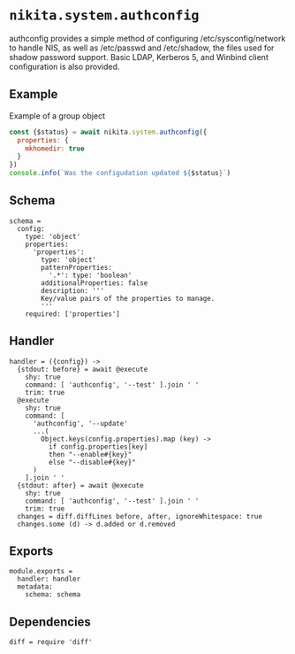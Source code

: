 
# `nikita.system.authconfig`

authconfig provides a simple method of configuring /etc/sysconfig/network to handle NIS, as well as /etc/passwd and /etc/shadow, the files used for shadow password support. Basic LDAP, Kerberos 5, and Winbind client configuration is also provided. 

## Example

Example of a group object

```js
const {$status} = await nikita.system.authconfig({
  properties: {
    mkhomedir: true
  }
})
console.info(`Was the configudation updated ${$status}`)
```

## Schema

    schema =
      config:
        type: 'object'
        properties:
          'properties':
            type: 'object'
            patternProperties:
              '.*': type: 'boolean'
            additionalProperties: false
            description: '''
            Key/value pairs of the properties to manage.
            '''
        required: ['properties']

## Handler

    handler = ({config}) ->
      {stdout: before} = await @execute
        shy: true
        command: [ 'authconfig', '--test' ].join ' '
        trim: true
      @execute
        shy: true
        command: [
          'authconfig', '--update'
          ...(
            Object.keys(config.properties).map (key) ->
              if config.properties[key]
              then "--enable#{key}"
              else "--disable#{key}"
          )
        ].join ' '
      {stdout: after} = await @execute
        shy: true
        command: [ 'authconfig', '--test' ].join ' '
        trim: true
      changes = diff.diffLines before, after, ignoreWhitespace: true
      changes.some (d) -> d.added or d.removed

## Exports

    module.exports =
      handler: handler
      metadata:
        schema: schema

## Dependencies

    diff = require 'diff'
